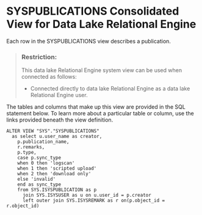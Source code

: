 <!-- loio3be9b8136c5f101492b99abcd3ee0073 -->

# SYSPUBLICATIONS Consolidated View for Data Lake Relational Engine

Each row in the SYSPUBLICATIONS view describes a publication.



> ### Restriction:  
> This data lake Relational Engine system view can be used when connected as follows:
> 
> -   Connected directly to data lake Relational Engine as a data lake Relational Engine user.



The tables and columns that make up this view are provided in the SQL statement below. To learn more about a particular table or column, use the links provided beneath the view definition.

```
ALTER VIEW "SYS"."SYSPUBLICATIONS"
  as select u.user_name as creator,
    p.publication_name,
    r.remarks,
    p.type,
    case p.sync_type
    when 0 then 'logscan'
    when 1 then 'scripted upload'
    when 2 then 'download only'
    else 'invalid'
    end as sync_type
    from SYS.ISYSPUBLICATION as p
      join SYS.ISYSUSER as u on u.user_id = p.creator
      left outer join SYS.ISYSREMARK as r on(p.object_id = r.object_id)
```


